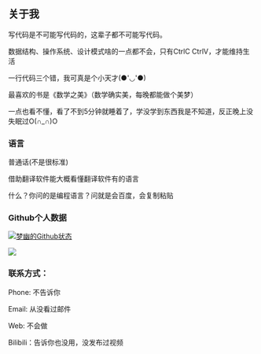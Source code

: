 ## 关于我

写代码是不可能写代码的，这辈子都不可能写代码。


数据结构、操作系统、设计模式啥的一点都不会，只有CtrlC CtrlV，才能维持生活


一行代码三个错，我可真是个小天才(●'◡'●)


最喜欢的书是《数学之美》（数学确实美，每晚都能做个美梦）


一点也看不懂，看了不到5分钟就睡着了，学没学到东西我是不知道，反正晚上没失眠过O(∩_∩)O


### 语言

普通话(不是很标准)


借助翻译软件能大概看懂翻译软件有的语言


什么？你问的是编程语言？问就是会百度，会复制粘贴

### Github个人数据

[![梦幽的Github状态](https://github-readme-stats.vercel.app/api?username=mengyou1024&show_icons=true&theme=tokyonight)](https://github.com/anuraghazra/github-readme-stats)

[![](https://github-readme-stats.vercel.app/api/top-langs/?username=mengyou1024&hide=html,JavaScript&theme=tokyonight)](https://github.com/anuraghazra/github-readme-stats)

### 联系方式：

Phone: 不告诉你

Email: 从没看过邮件

Web: 不会做

Bilibili：告诉你也没用，没发布过视频